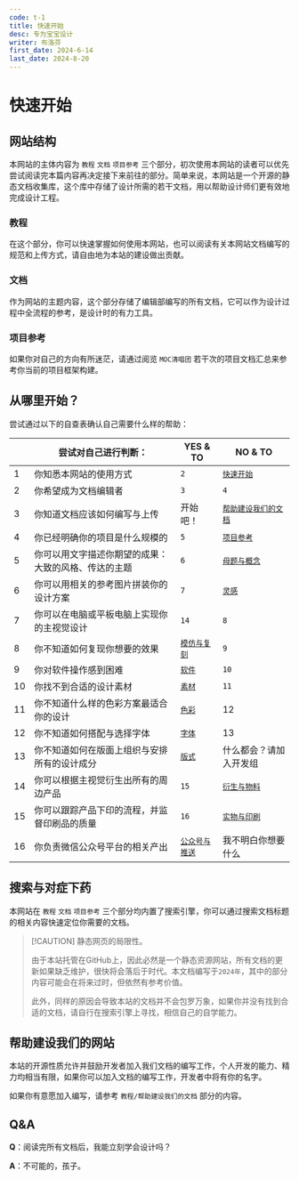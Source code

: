 ```yaml
---
code: t-1
title: 快速开始
desc: 专为宝宝设计
writer: 布洛芬
first_date: 2024-6-14
last_date: 2024-8-20
---
```


# 快速开始

## 网站结构

本网站的主体内容为 `教程` `文档` `项目参考` 三个部分，初次使用本网站的读者可以优先尝试阅读完本篇内容再决定接下来前往的部分。简单来说，本网站是一个开源的静态文档收集库，这个库中存储了设计所需的若干文档，用以帮助设计师们更有效地完成设计工程。

### 教程

在这个部分，你可以快速掌握如何使用本网站，也可以阅读有关本网站文档编写的规范和上传方式，请自由地为本站的建设做出贡献。

### 文档

作为网站的主题内容，这个部分存储了编辑部编写的所有文档，它可以作为设计过程中全流程的参考，是设计时的有力工具。

### 项目参考

如果你对自己的方向有所迷茫，请通过阅览 `MOC清唱团` 若干次的项目文档汇总来参考你当前的项目框架构建。

## 从哪里开始？

尝试通过以下的自查表确认自己需要什么样的帮助：

|      | 尝试对自己进行判断：                                 | YES & TO                                                    | NO & TO                                                      |
| ---- | ---------------------------------------------------- | ----------------------------------------------------------- | ------------------------------------------------------------ |
| 1    | 你知悉本网站的使用方式                               | `2`                                                         | [`快速开始`](/tutorials/快速开始)                            |
| 2    | 你希望成为文档编辑者                                 | `3`                                                         | `4`                                                          |
| 3    | 你知道文档应该如何编写与上传                         | 开始吧！                                                    | [`帮助建设我们的文档`](/tutorials/帮助建设我们的文档)        |
| 4    | 你已经明确你的项目是什么规模的                       | `5`                                                         | [`项目参考`](/projects/纳新系列)                             |
| 5    | 你可以用文字描述你期望的成果：大致的风格、传达的主题 | `6`                                                         | [`母题与概念`](/documents/开始之前/母题与概念)               |
| 6    | 你可以用相关的参考图片拼装你的设计方案               | `7`                                                         | [`灵感`](/documents/开始之前/灵感)                           |
| 7    | 你可以在电脑或平板电脑上实现你的主视觉设计           | `14`                                                        | `8`                                                          |
| 8    | 你不知道如何复现你想要的效果                         | [`模仿与复刻`](/documents/开始之前/模仿与复刻)              | `9`                                                          |
| 9    | 你对软件操作感到困难                                 | [`软件`](/documents/工具箱/软件)                            | `10`                                                         |
| 10   | 你找不到合适的设计素材                               | [`素材`](/documents/工具箱/素材)                            | `11`                                                         |
| 11   | 你不知道什么样的色彩方案最适合你的设计               | [`色彩`](/documents/开始动手吧/色彩)                        | 12                                                           |
| 12   | 你不知道如何搭配与选择字体                           | [`字体`](/documents/开始动手吧/字体)                        | 13                                                           |
| 13   | 你不知道如何在版面上组织与安排所有的设计成分         | [`版式`](/documents/开始动手吧/版式)                        | 什么都会？请加入开发组                                       |
| 14   | 你可以根据主视觉衍生出所有的周边产品                 | `15`                                                        | [`衍生与物料`](/documents/可触摸的设计：实体产出指南)        |
| 15   | 你可以跟踪产品下印的流程，并监督印刷品的质量         | `16`                                                        | [`实物与印刷`](/documents/可触摸的设计：实体产出指南/印前准备) |
| 16   | 你负责微信公众号平台的相关产出                       | [`公众号与推送`](/documents/可交互的设计：公众号与推送指南) | 我不明白你想要什么                                           |

## 搜索与对症下药

本网站在 `教程` `文档` `项目参考` 三个部分均内置了搜索引擎，你可以通过搜索文档标题的相关内容快速定位你需要的文档。

> [!CAUTION] 静态网页的局限性。
>
> 由于本站托管在GitHub上，因此必然是一个静态资源网站，所有文档的更新如果缺乏维护，很快将会落后于时代。本文档编写于```2024年```，其中的部分内容可能会在将来过时，但依然有参考价值。
>
> 此外，同样的原因会导致本站的文档并不会包罗万象，如果你并没有找到合适的文档，请自行在搜索引擎上寻找，相信自己的自学能力。

## 帮助建设我们的网站

本站的开源性质允许并鼓励开发者加入我们文档的编写工作，个人开发的能力、精力均相当有限，如果你可以加入文档的编写工作，开发者中将有你的名字。

如果你有意愿加入编写，请参考 `教程/帮助建设我们的文档` 部分的内容。

## Q&A

**Q**：阅读完所有文档后，我能立刻学会设计吗？

**A**：不可能的，孩子。